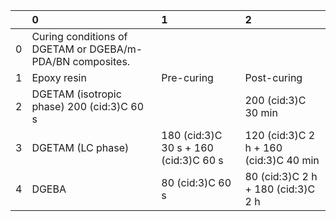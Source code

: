 |    | 0                                                         | 1                                     | 2                                      |
|---:|:----------------------------------------------------------|:--------------------------------------|:---------------------------------------|
|  0 | Curing conditions of DGETAM or DGEBA/m-PDA/BN composites. |                                       |                                        |
|  1 | Epoxy resin                                               | Pre-curing                            | Post-curing                            |
|  2 | DGETAM (isotropic phase) 200 (cid:3)C 60 s                |                                       | 200 (cid:3)C 30 min                    |
|  3 | DGETAM (LC phase)                                         | 180 (cid:3)C 30 s + 160 (cid:3)C 60 s | 120 (cid:3)C 2 h + 160 (cid:3)C 40 min |
|  4 | DGEBA                                                     | 80 (cid:3)C 60 s                      | 80 (cid:3)C 2 h + 180 (cid:3)C 2 h     |